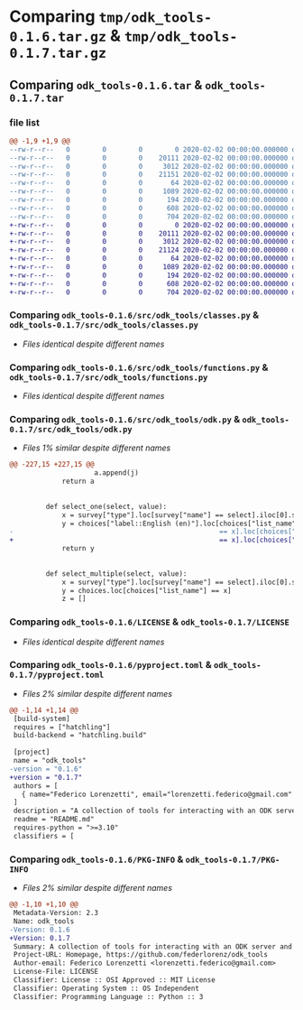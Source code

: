# Comparing `tmp/odk_tools-0.1.6.tar.gz` & `tmp/odk_tools-0.1.7.tar.gz`

## Comparing `odk_tools-0.1.6.tar` & `odk_tools-0.1.7.tar`

### file list

```diff
@@ -1,9 +1,9 @@
--rw-r--r--   0        0        0        0 2020-02-02 00:00:00.000000 odk_tools-0.1.6/src/odk_tools/__init__.py
--rw-r--r--   0        0        0    20111 2020-02-02 00:00:00.000000 odk_tools-0.1.6/src/odk_tools/classes.py
--rw-r--r--   0        0        0     3012 2020-02-02 00:00:00.000000 odk_tools-0.1.6/src/odk_tools/functions.py
--rw-r--r--   0        0        0    21151 2020-02-02 00:00:00.000000 odk_tools-0.1.6/src/odk_tools/odk.py
--rw-r--r--   0        0        0       64 2020-02-02 00:00:00.000000 odk_tools-0.1.6/.gitignore
--rw-r--r--   0        0        0     1089 2020-02-02 00:00:00.000000 odk_tools-0.1.6/LICENSE
--rw-r--r--   0        0        0      194 2020-02-02 00:00:00.000000 odk_tools-0.1.6/README.md
--rw-r--r--   0        0        0      608 2020-02-02 00:00:00.000000 odk_tools-0.1.6/pyproject.toml
--rw-r--r--   0        0        0      704 2020-02-02 00:00:00.000000 odk_tools-0.1.6/PKG-INFO
+-rw-r--r--   0        0        0        0 2020-02-02 00:00:00.000000 odk_tools-0.1.7/src/odk_tools/__init__.py
+-rw-r--r--   0        0        0    20111 2020-02-02 00:00:00.000000 odk_tools-0.1.7/src/odk_tools/classes.py
+-rw-r--r--   0        0        0     3012 2020-02-02 00:00:00.000000 odk_tools-0.1.7/src/odk_tools/functions.py
+-rw-r--r--   0        0        0    21124 2020-02-02 00:00:00.000000 odk_tools-0.1.7/src/odk_tools/odk.py
+-rw-r--r--   0        0        0       64 2020-02-02 00:00:00.000000 odk_tools-0.1.7/.gitignore
+-rw-r--r--   0        0        0     1089 2020-02-02 00:00:00.000000 odk_tools-0.1.7/LICENSE
+-rw-r--r--   0        0        0      194 2020-02-02 00:00:00.000000 odk_tools-0.1.7/README.md
+-rw-r--r--   0        0        0      608 2020-02-02 00:00:00.000000 odk_tools-0.1.7/pyproject.toml
+-rw-r--r--   0        0        0      704 2020-02-02 00:00:00.000000 odk_tools-0.1.7/PKG-INFO
```

### Comparing `odk_tools-0.1.6/src/odk_tools/classes.py` & `odk_tools-0.1.7/src/odk_tools/classes.py`

 * *Files identical despite different names*

### Comparing `odk_tools-0.1.6/src/odk_tools/functions.py` & `odk_tools-0.1.7/src/odk_tools/functions.py`

 * *Files identical despite different names*

### Comparing `odk_tools-0.1.6/src/odk_tools/odk.py` & `odk_tools-0.1.7/src/odk_tools/odk.py`

 * *Files 1% similar despite different names*

```diff
@@ -227,15 +227,15 @@
                     a.append(j)
             return a
 
 
         def select_one(select, value):
             x = survey["type"].loc[survey["name"] == select].iloc[0].split(" ")[1]
             y = choices["label::English (en)"].loc[choices["list_name"]
-                                                   == x].loc[choices["name"].map(lambda x: str(x)) == str(value)].iloc[0]
+                                                   == x].loc[choices["name"] == value].iloc[0]
             return y
 
 
         def select_multiple(select, value):
             x = survey["type"].loc[survey["name"] == select].iloc[0].split(" ")[1]
             y = choices.loc[choices["list_name"] == x]
             z = []
```

### Comparing `odk_tools-0.1.6/LICENSE` & `odk_tools-0.1.7/LICENSE`

 * *Files identical despite different names*

### Comparing `odk_tools-0.1.6/pyproject.toml` & `odk_tools-0.1.7/pyproject.toml`

 * *Files 2% similar despite different names*

```diff
@@ -1,14 +1,14 @@
 [build-system]
 requires = ["hatchling"]
 build-backend = "hatchling.build"
 
 [project]
 name = "odk_tools"
-version = "0.1.6"
+version = "0.1.7"
 authors = [
   { name="Federico Lorenzetti", email="lorenzetti.federico@gmail.com" },
 ]
 description = "A collection of tools for interacting with an ODK server and uploading/downloading submissions"
 readme = "README.md"
 requires-python = ">=3.10"
 classifiers = [
```

### Comparing `odk_tools-0.1.6/PKG-INFO` & `odk_tools-0.1.7/PKG-INFO`

 * *Files 2% similar despite different names*

```diff
@@ -1,10 +1,10 @@
 Metadata-Version: 2.3
 Name: odk_tools
-Version: 0.1.6
+Version: 0.1.7
 Summary: A collection of tools for interacting with an ODK server and uploading/downloading submissions
 Project-URL: Homepage, https://github.com/federlorenz/odk_tools
 Author-email: Federico Lorenzetti <lorenzetti.federico@gmail.com>
 License-File: LICENSE
 Classifier: License :: OSI Approved :: MIT License
 Classifier: Operating System :: OS Independent
 Classifier: Programming Language :: Python :: 3
```

